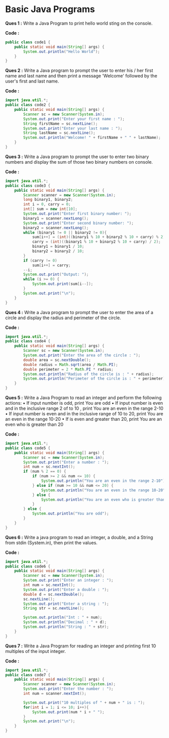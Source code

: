 # Basic Java Programs

**Ques 1 :** Write a Java Program to print hello world sting on the console.

**Code :**

```java
public class code1 {
    public static void main(String[] args) {
        System.out.println("Hello World");
    }
}
```

**Ques 2 :** Write a Java program to prompt the user to enter his / her first name and last name and then print a message 'Welcome' followed by the user's first and last name.

**Code :**

```java
import java.util.*;
public class code2 {
    public static void main(String[] args) {
        Scanner sc = new Scanner(System.in);
        System.out.print("Enter your first name : ");
        String firstName = sc.nextLine();
        System.out.print("Enter your last name : ");
        String lastName = sc.nextLine();
        System.out.println("Welcome! " + firstName + " " + lastName);
    }
}
```

**Ques 3 :** Write a Java program to prompt the user to enter two binary numbers and display the sum of those two binary numbers on console.

**Code :**

```java
import java.util.*;
public class code3 {
    public static void main(String[] args) {
        Scanner scanner = new Scanner(System.in);
        long binary1, binary2;
        int i = 0, carry = 0;
        int[] sum = new int[10];
        System.out.print("Enter first binary number: ");
        binary1 = scanner.nextLong();
        System.out.print("Enter second binary number: ");
        binary2 = scanner.nextLong();
        while (binary1 != 0 || binary2 != 0){
            sum[i++] = (int)((binary1 % 10 + binary2 % 10 + carry) % 2);
            carry = (int)((binary1 % 10 + binary2 % 10 + carry) / 2);
            binary1 = binary1 / 10;
            binary2 = binary2 / 10;
        }
        if (carry != 0)
            sum[i++] = carry;
        --i;
        System.out.print("Output: ");
        while (i >= 0) {
            System.out.print(sum[i--]);
        }
        System.out.print("\n");
    }
}
```

**Ques 4 :** Write a Java program to prompt the user to enter the area of a circle and display the radius and perimeter of the circle.

**Code :**

```java
import java.util.*;
public class code4 {
    public static void main(String[] args) {
        Scanner sc = new Scanner(System.in);
        System.out.print("Enter the area of the circle : ");
        double area = sc.nextDouble();
        double radius = Math.sqrt(area / Math.PI);
        double perimeter = 2 * Math.PI * radius;
        System.out.println("Radius of the circle is : " + radius);
        System.out.println("Perimeter of the circle is : " + perimeter);
    }
}
```

**Ques 5 :** Write a Java Program to read an integer and perform the following actions:
• If input number is odd, print You are odd
• If input number is even and in the inclusive range 2 of to 10 , print You are an even in the range 2-10
• If input number is even and in the inclusive range of 10 to 20, print You are an even in the range 10-20
• If is even and greater than 20, print You are an even who is greater than 20

**Code :**

```java
import java.util.*;
public class code5 {
    public static void main(String[] args) {
        Scanner sc = new Scanner(System.in);
        System.out.print("Enter a number : ");
        int num = sc.nextInt();
        if (num % 2 == 0) {
            if (num >= 2 && num <= 10) {
                System.out.println("You are an even in the range 2-10");
            } else if (num >= 10 && num <= 20) {
                System.out.println("You are an even in the range 10-20");
            } else {
                System.out.println("You are an even who is greater than 20");
            }
        } else {
            System.out.println("You are odd");
        }
    }
}
```

**Ques 6 :** Write a java program to read an integer, a double, and a String from stdin (System.in), then print the values.

**Code :**

```java
import java.util.*;
public class code6 {
    public static void main(String[] args) {
        Scanner sc = new Scanner(System.in);
        System.out.print("Enter an integer : ");
        int num = sc.nextInt();
        System.out.print("Enter a double : ");
        double d = sc.nextDouble();
        sc.nextLine();
        System.out.print("Enter a string : ");
        String str = sc.nextLine();

        System.out.println("Int : " + num);
        System.out.println("Decimal : " + d);
        System.out.println("String : " + str);
    }
}
```

**Ques 7 :** Write a Java Program for reading an integer and printing first 10 multiples of the input integer.

**Code :**

```java
import java.util.*;
public class code7 {
    public static void main(String[] args) {
        Scanner scanner = new Scanner(System.in);
        System.out.print("Enter the number : ");
        int num = scanner.nextInt();

        System.out.print("10 multiples of " + num + " is : ");
        for(int i = 1; i <= 10; i++){
            System.out.print(num * i + " ");
        }
        System.out.print("\n");
    }
}
```
